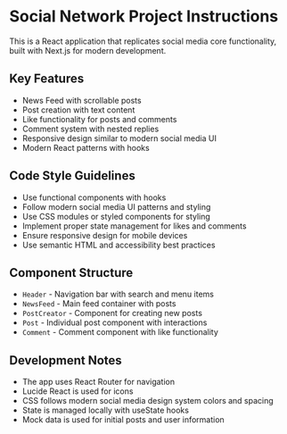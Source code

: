 <!-- Use this file to provide workspace-specific custom instructions to Copilot. For more details, visit https://code.visualstudio.com/docs/copilot/copilot-customization#_use-a-githubcopilotinstructionsmd-file -->

# Social Network Project Instructions

This is a React application that replicates social media core functionality, built with Next.js for modern development.

## Key Features
- News Feed with scrollable posts
- Post creation with text content
- Like functionality for posts and comments
- Comment system with nested replies
- Responsive design similar to modern social media UI
- Modern React patterns with hooks

## Code Style Guidelines
- Use functional components with hooks
- Follow modern social media UI patterns and styling
- Use CSS modules or styled components for styling
- Implement proper state management for likes and comments
- Ensure responsive design for mobile devices
- Use semantic HTML and accessibility best practices

## Component Structure
- `Header` - Navigation bar with search and menu items
- `NewsFeed` - Main feed container with posts
- `PostCreator` - Component for creating new posts
- `Post` - Individual post component with interactions
- `Comment` - Comment component with like functionality

## Development Notes
- The app uses React Router for navigation
- Lucide React is used for icons
- CSS follows modern social media design system colors and spacing
- State is managed locally with useState hooks
- Mock data is used for initial posts and user information
